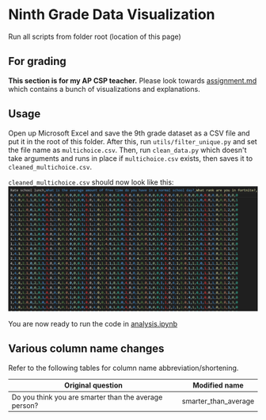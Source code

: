 # Ninth Grade Data Visualization

Run all scripts from folder root (location of this page)

## For grading

**This section is for my AP CSP teacher.**
Please look towards [assignment.md](https://github.com/cparthiv/ninth-grade-data/blob/main/README.md) which contains a bunch of visualizations and explanations.

## Usage

Open up Microsoft Excel and save the 9th grade dataset as a CSV file and put it in the root of this folder.
After this, run `utils/filter_unique.py` and set the file name as `multichoice.csv`. Then, run `clean_data.py` which doesn't take arguments and runs in place if `multichoice.csv` exists, then saves it to `cleaned_multichoice.csv`.

`cleaned_multichoice.csv` should now look like this:
![Cleaned multichoice data](images/multichoice_preview.png)

You are now ready to run the code in [analysis.ipynb](./analysis.ipynb)

## Various column name changes

Refer to the following tables for column name abbreviation/shortening.

| Original question                                     | Modified name        |
| ----------------------------------------------------- | -------------------- |
| Do you think you are smarter than the average person? | smarter_than_average |
